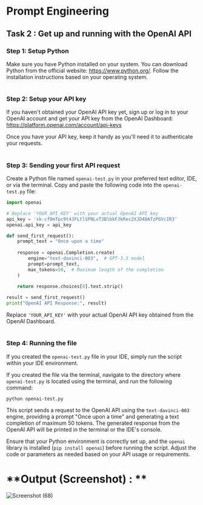 # **Prompt Engineering**
## **Task 2 :** Get up and running with the OpenAI API
### Step 1: Setup Python

Make sure you have Python installed on your system. You can download Python from the official website: https://www.python.org/. Follow the installation instructions based on your operating system.
#
### Step 2: Setup your API key

If you haven't obtained your OpenAI API key yet, sign up or log in to your OpenAI account and get your API key from the OpenAI Dashboard: https://platform.openai.com/account/api-keys

Once you have your API key, keep it handy as you'll need it to authenticate your requests.
#
### Step 3: Sending your first API request

Create a Python file named `openai-test.py` in your preferred text editor, IDE, or via the terminal. Copy and paste the following code into the `openai-test.py` file:

```python
import openai

# Replace 'YOUR_API_KEY' with your actual OpenAI API key
api_key = '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'
openai.api_key = api_key

def send_first_request():
    prompt_text = "Once upon a time"
    
    response = openai.Completion.create(
        engine="text-davinci-003",  # GPT-3.5 model
        prompt=prompt_text,
        max_tokens=50,  # Maximum length of the completion
    )
    
    return response.choices[0].text.strip()

result = send_first_request()
print("OpenAI API Response:", result)
```

Replace `'YOUR_API_KEY'` with your actual OpenAI API key obtained from the OpenAI Dashboard.
#
### Step 4: Running the file

If you created the `openai-test.py` file in your IDE, simply run the script within your IDE environment.

If you created the file via the terminal, navigate to the directory where `openai-test.py` is located using the terminal, and run the following command:

```bash
python openai-test.py
```

This script sends a request to the OpenAI API using the `text-davinci-003` engine, providing a prompt "Once upon a time" and generating a text completion of maximum 50 tokens. The generated response from the OpenAI API will be printed in the terminal or the IDE's console.

Ensure that your Python environment is correctly set up, and the `openai` library is installed (`pip install openai`) before running the script. Adjust the code or parameters as needed based on your API usage or requirements.
#
# **Output (Screenshot) : **
![Screenshot (68)](https://github.com/abhishakejutur/Prompt-Engineering/assets/91953148/a94087cf-7c12-47d3-9f59-93c5f965acf9)
#
